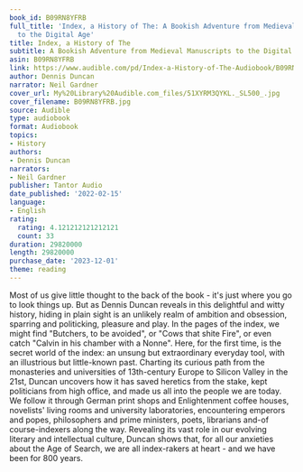 ```yaml
---
book_id: B09RN8YFRB
full_title: 'Index, a History of The: A Bookish Adventure from Medieval Manuscripts
  to the Digital Age'
title: Index, a History of The
subtitle: A Bookish Adventure from Medieval Manuscripts to the Digital Age
asin: B09RN8YFRB
link: https://www.audible.com/pd/Index-a-History-of-The-Audiobook/B09RN8YFRB
author: Dennis Duncan
narrator: Neil Gardner
cover_url: My%20Library%20Audible.com_files/51XYRM3QYKL._SL500_.jpg
cover_filename: B09RN8YFRB.jpg
source: Audible
type: audiobook
format: Audiobook
topics:
- History
authors:
- Dennis Duncan
narrators:
- Neil Gardner
publisher: Tantor Audio
date_published: '2022-02-15'
language:
- English
rating:
  rating: 4.121212121212121
  count: 33
duration: 29820000
length: 29820000
purchase_date: '2023-12-01'
theme: reading
---
```

Most of us give little thought to the back of the book - it's just where you go to look things up. But as Dennis Duncan reveals in this delightful and witty history, hiding in plain sight is an unlikely realm of ambition and obsession, sparring and politicking, pleasure and play. In the pages of the index, we might find "Butchers, to be avoided", or "Cows that shite Fire", or even catch "Calvin in his chamber with a Nonne". Here, for the first time, is the secret world of the index: an unsung but extraordinary everyday tool, with an illustrious but little-known past.
Charting its curious path from the monasteries and universities of 13th-century Europe to Silicon Valley in the 21st, Duncan uncovers how it has saved heretics from the stake, kept politicians from high office, and made us all into the people we are today. We follow it through German print shops and Enlightenment coffee houses, novelists' living rooms and university laboratories, encountering emperors and popes, philosophers and prime ministers, poets, librarians and-of course-indexers along the way. Revealing its vast role in our evolving literary and intellectual culture, Duncan shows that, for all our anxieties about the Age of Search, we are all index-rakers at heart - and we have been for 800 years.

